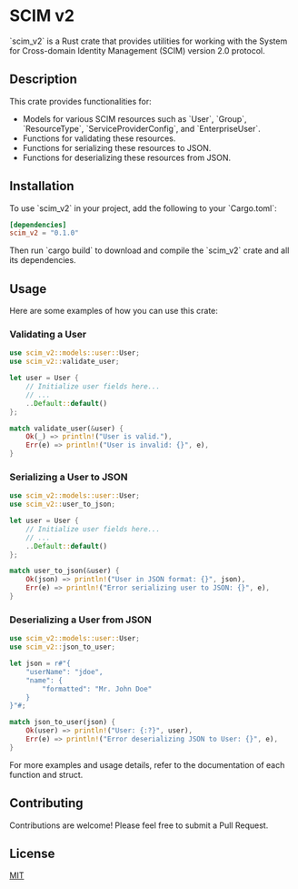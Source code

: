 # SCIM v2

\`scim_v2\` is a Rust crate that provides utilities for working with the System for Cross-domain Identity Management (SCIM) version 2.0 protocol.

## Description

This crate provides functionalities for:

- Models for various SCIM resources such as \`User\`, \`Group\`, \`ResourceType\`, \`ServiceProviderConfig\`, and \`EnterpriseUser\`.
- Functions for validating these resources.
- Functions for serializing these resources to JSON.
- Functions for deserializing these resources from JSON.

## Installation

To use \`scim_v2\` in your project, add the following to your \`Cargo.toml\`:

```toml
[dependencies]
scim_v2 = "0.1.0"
```

Then run \`cargo build\` to download and compile the \`scim_v2\` crate and all its dependencies.

## Usage

Here are some examples of how you can use this crate:

### Validating a User

```rust
use scim_v2::models::user::User;
use scim_v2::validate_user;

let user = User {
    // Initialize user fields here...
    // ...
    ..Default::default()
};

match validate_user(&user) {
    Ok(_) => println!("User is valid."),
    Err(e) => println!("User is invalid: {}", e),
}
```

### Serializing a User to JSON

```rust
use scim_v2::models::user::User;
use scim_v2::user_to_json;

let user = User {
    // Initialize user fields here...
    // ...
    ..Default::default()
};

match user_to_json(&user) {
    Ok(json) => println!("User in JSON format: {}", json),
    Err(e) => println!("Error serializing user to JSON: {}", e),
}
```

### Deserializing a User from JSON

```rust
use scim_v2::models::user::User;
use scim_v2::json_to_user;

let json = r#"{
    "userName": "jdoe",
    "name": {
        "formatted": "Mr. John Doe"
    }
}"#;

match json_to_user(json) {
    Ok(user) => println!("User: {:?}", user),
    Err(e) => println!("Error deserializing JSON to User: {}", e),
}
```

For more examples and usage details, refer to the documentation of each function and struct.

## Contributing

Contributions are welcome! Please feel free to submit a Pull Request.

## License

[MIT](https://choosealicense.com/licenses/mit/)